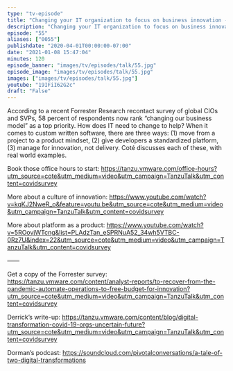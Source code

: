 ```yaml
---
type: "tv-episode"
title: "Changing your IT organization to focus on business innovation - project to product"
description: "Changing your IT organization to focus on business innovation - project to product"
episode: "55"
aliases: ["0055"]
publishdate: "2020-04-01T00:00:00-07:00"
date: "2021-01-08 15:47:04"
minutes: 120
episode_banner: "images/tv/episodes/talk/55.jpg"
episode_image: "images/tv/episodes/talk/55.jpg"
images: ["images/tv/episodes/talk/55.jpg"]
youtube: "19IFiI62G2c"
draft: "False"
---
```


According to a recent Forrester Research recontact survey of global CIOs and SVPs, 58 percent of respondents now rank “changing our business model” as a top priority. How does IT need to change to help? When it comes to custom written software, there are three ways: (1) move from a project to a product mindset, (2) give developers a standardized platform, (3) manage for innovation, not delivery. Coté discusses each of these, with real world examples.

Book those office hours to start: https://tanzu.vmware.com/office-hours?utm_source=cote&utm_medium=video&utm_campaign=TanzuTalk&utm_content=covidsurvey

More about a culture of innovation: https://www.youtube.com/watch?v=kqKJ2NweR_o&feature=youtu.be&utm_source=cote&utm_medium=video&utm_campaign=TanzuTalk&utm_content=covidsurvey

More about platform as a product: https://www.youtube.com/watch?v=5ROovjWTcng&list=PLAdzTan_eSPRNuA52_34wh5VTBC-0Rz7U&index=22&utm_source=cote&utm_medium=video&utm_campaign=TanzuTalk&utm_content=covidsurvey

——

Get a copy of the Forrester survey: https://tanzu.vmware.com/content/analyst-reports/to-recover-from-the-pandemic-automate-operations-to-free-budget-for-innovation?utm_source=cote&utm_medium=video&utm_campaign=TanzuTalk&utm_content=covidsurvey

Derrick’s write-up: https://tanzu.vmware.com/content/blog/digital-transformation-covid-19-orgs-uncertain-future?utm_source=cote&utm_medium=video&utm_campaign=TanzuTalk&utm_content=covidsurvey

Dorman’s podcast: https://soundcloud.com/pivotalconversations/a-tale-of-two-digital-transformations